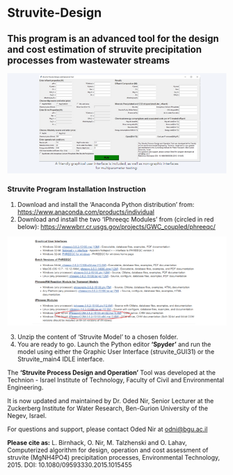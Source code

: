 # Struvite-Design

## This program is an advanced tool for the design and cost estimation of struvite precipitation processes from wastewater streams

<img src = https://github.com/Nir-Water-Lab/Struvite-Design/blob/main/struvite%20program/Struvite%20Gui%20pic.PNG>

### Struvite Program Installation Instruction
1. Download and install the ‘Anaconda Python distribution’ from: 
https://www.anaconda.com/products/individual
2. Download and install the two ‘IPhreeqc Modules’ from (circled in red below): 
https://wwwbrr.cr.usgs.gov/projects/GWC_coupled/phreeqc/
<img src = https://github.com/Nir-Water-Lab/Struvite-Design/blob/main/struvite%20program/Phreeqc%20Download%20pic.PNG>

3. Unzip the content of ‘Struvite Model’ to a chosen folder.
4. You are ready to go. Launch the Python editor **‘Spyder’** and run the model using either 
the Graphic User Interface (struvite_GUI31) or the Struvite_main4 IDLE interface.

The **‘Struvite Process Design and Operation’** Tool was developed at the Technion - Israel 
Institute of Technology, Faculty of Civil and Environmental Engineering. 

It is now updated and maintained by Dr. Oded Nir, Senior Lecturer at the Zuckerberg 
Institute for Water Research, Ben-Gurion University of the Negev, Israel.

For questions and support, please contact Oded Nir at odni@bgu.ac.il

**Please cite as:** L. Birnhack, O. Nir, M. Talzhenski and O. Lahav, Computerized algorithm 
for design, operation and cost assessment of struvite (MgNH4PO4) precipitation 
processes, Environmental Technology, 2015. DOI: 10.1080/09593330.2015.1015455

